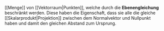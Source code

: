 [[Menge]] von [[Vektorraum|Punkten]], welche durch die **Ebenengleichung** beschränkt werden. Diese haben die Eigenschaft, dass sie alle die gleiche [[Skalarprodukt|Projektion]] zwischen dem Normalvektor und Nullpunkt haben und damit den gleichen Abstand zum Ursprung.